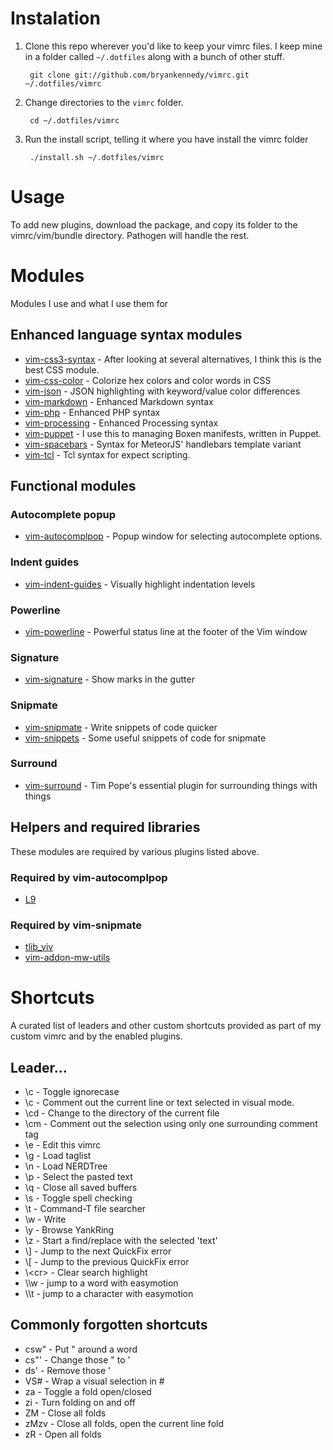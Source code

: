 # Instalation
1. Clone this repo wherever you'd like to keep your vimrc files. I keep mine in a folder called `~/.dotfiles` along with a bunch of other stuff.

        git clone git://github.com/bryankennedy/vimrc.git ~/.dotfiles/vimrc

1. Change directories to the `vimrc` folder.

        cd ~/.dotfiles/vimrc

1. Run the install script, telling it where you have install the vimrc folder

        ./install.sh ~/.dotfiles/vimrc

# Usage
To add new plugins, download the package, and copy its folder to the vimrc/vim/bundle directory. Pathogen will handle the rest.

# Modules
Modules I use and what I use them for

## Enhanced language syntax modules
* [vim-css3-syntax](https://github.com/hail2u/vim-css3-syntax) - After looking at several alternatives, I think this is the best CSS module.
* [vim-css-color](https://github.com/ap/vim-css-color/) - Colorize hex colors and color words in CSS
* [vim-json](https://github.com/elzr/vim-json) - JSON highlighting with keyword/value color differences
* [vim-markdown](https://github.com/plasticboy/vim-markdown/) - Enhanced Markdown syntax
* [vim-php](https://github.com/StanAngeloff/php.vim) - Enhanced PHP syntax
* [vim-processing](https://github.com/sophacles/vim-processing/) - Enhanced Processing syntax
* [vim-puppet](https://github.com/rodjek/vim-puppet/) - I use this to managing Boxen manifests, written in Puppet.
* [vim-spacebars](https://github.com/Slava/vim-spacebars/) - Syntax for MeteorJS' handlebars template variant
* [vim-tcl](https://github.com/vim-scripts/tcl.vim--smithfield/) - Tcl syntax for expect scripting.

## Functional modules

### Autocomplete popup
* [vim-autocomplpop](http://www.vim.org/scripts/script.php?script_id=1879) - Popup window for selecting autocomplete options.

### Indent guides
* [vim-indent-guides](https://github.com/nathanaelkane/vim-indent-guides/) - Visually highlight indentation levels

### Powerline
* [vim-powerline](https://github.com/Lokaltog/vim-powerline) - Powerful status line at the footer of the Vim window

### Signature
* [vim-signature](https://github.com/kshenoy/vim-signature) - Show marks in the gutter

### Snipmate
* [vim-snipmate](https://github.com/garbas/vim-snipmate) - Write snippets of code quicker
* [vim-snippets](https://github.com/honza/vim-snippets.git) - Some useful snippets of code for snipmate

### Surround
* [vim-surround](https://github.com/tpope/vim-surround/) - Tim Pope's essential plugin for surrounding things with things

## Helpers and required libraries
These modules are required by various plugins listed above.
### Required by vim-autocomplpop
* [L9](http://www.vim.org/scripts/script.php?script_id=3252)

### Required by vim-snipmate
* [tlib_viv](https://github.com/tomtom/tlib_vim.git)
* [vim-addon-mw-utils](https://github.com/MarcWeber/vim-addon-mw-utils.git)

# Shortcuts
A curated list of leaders and other custom shortcuts provided as part of my custom vimrc and by the enabled plugins.

## Leader...
* \c - Toggle ignorecase
* \c<space> - Comment out the current line or text selected in visual mode.
* \cd - Change to the directory of the current file
* \cm - Comment out the selection using only one surrounding comment tag
* \e - Edit this vimrc
* \g - Load taglist
* \n - Load NERDTree
* \p - Select the pasted text
* \q - Close all saved buffers
* \s - Toggle spell checking
* \t - Command-T file searcher
* \w - Write
* \y - Browse YankRing
* \z - Start a find/replace with the selected 'text'
* \\\] - Jump to the next QuickFix error
* \\\[ - Jump to the previous QuickFix error
* \\\<cr> - Clear search highlight
* \\\w - jump to a word with easymotion
* \\\t - jump to a character with easymotion

## Commonly forgotten shortcuts
* csw" - Put " around a word
* cs"' - Change those " to '
* ds' - Remove those '
* VS# - Wrap a visual selection in #
* za - Toggle a fold open/closed
* zi - Turn folding on and off
* ZM - Close all folds
* zMzv - Close all folds, open the current line fold
* zR - Open all folds
